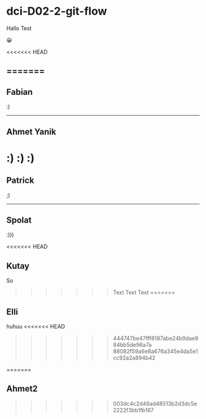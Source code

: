# dci-D02-2-git-flow

Hallo Test

😀


<<<<<<< HEAD

=======
---
## Fabian
:)



---

## Ahmet Yanik
:) :) :)
=======
## Patrick
;)

---
## Spolat 

:)))

<<<<<<< HEAD
## Kutay
So
>>>>>>> Text Text Text
=======

## Elli

huhuu
<<<<<<< HEAD
>>>>>>> 444747be47fff8187abe24b9dae984bb5de96a7a
>>>>>>> 88082f59a6e8a676a345e4da5e1cc92a2a894b42

=======



## Ahmet2
>>>>>>> 003dc4c2d46ad48513b2d3dc5e2222f3bb1fb167
